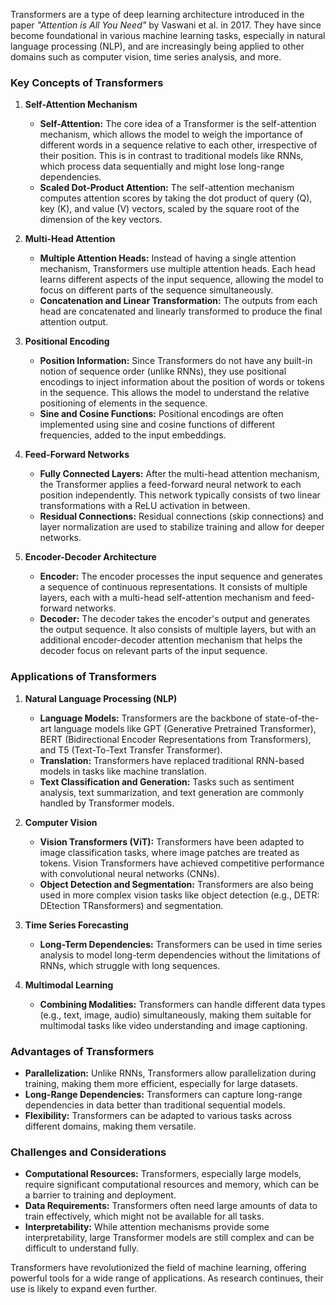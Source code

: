 Transformers are a type of deep learning architecture introduced in the paper *"Attention is All You Need"* by Vaswani et al. in 2017. They have since become foundational in various machine learning tasks, especially in natural language processing (NLP), and are increasingly being applied to other domains such as computer vision, time series analysis, and more.

### Key Concepts of Transformers

1. **Self-Attention Mechanism**
   - **Self-Attention:** The core idea of a Transformer is the self-attention mechanism, which allows the model to weigh the importance of different words in a sequence relative to each other, irrespective of their position. This is in contrast to traditional models like RNNs, which process data sequentially and might lose long-range dependencies.
   - **Scaled Dot-Product Attention:** The self-attention mechanism computes attention scores by taking the dot product of query (Q), key (K), and value (V) vectors, scaled by the square root of the dimension of the key vectors.

2. **Multi-Head Attention**
   - **Multiple Attention Heads:** Instead of having a single attention mechanism, Transformers use multiple attention heads. Each head learns different aspects of the input sequence, allowing the model to focus on different parts of the sequence simultaneously.
   - **Concatenation and Linear Transformation:** The outputs from each head are concatenated and linearly transformed to produce the final attention output.

3. **Positional Encoding**
   - **Position Information:** Since Transformers do not have any built-in notion of sequence order (unlike RNNs), they use positional encodings to inject information about the position of words or tokens in the sequence. This allows the model to understand the relative positioning of elements in the sequence.
   - **Sine and Cosine Functions:** Positional encodings are often implemented using sine and cosine functions of different frequencies, added to the input embeddings.

4. **Feed-Forward Networks**
   - **Fully Connected Layers:** After the multi-head attention mechanism, the Transformer applies a feed-forward neural network to each position independently. This network typically consists of two linear transformations with a ReLU activation in between.
   - **Residual Connections:** Residual connections (skip connections) and layer normalization are used to stabilize training and allow for deeper networks.

5. **Encoder-Decoder Architecture**
   - **Encoder:** The encoder processes the input sequence and generates a sequence of continuous representations. It consists of multiple layers, each with a multi-head self-attention mechanism and feed-forward networks.
   - **Decoder:** The decoder takes the encoder's output and generates the output sequence. It also consists of multiple layers, but with an additional encoder-decoder attention mechanism that helps the decoder focus on relevant parts of the input sequence.

### Applications of Transformers

1. **Natural Language Processing (NLP)**
   - **Language Models:** Transformers are the backbone of state-of-the-art language models like GPT (Generative Pretrained Transformer), BERT (Bidirectional Encoder Representations from Transformers), and T5 (Text-To-Text Transfer Transformer).
   - **Translation:** Transformers have replaced traditional RNN-based models in tasks like machine translation.
   - **Text Classification and Generation:** Tasks such as sentiment analysis, text summarization, and text generation are commonly handled by Transformer models.

2. **Computer Vision**
   - **Vision Transformers (ViT):** Transformers have been adapted to image classification tasks, where image patches are treated as tokens. Vision Transformers have achieved competitive performance with convolutional neural networks (CNNs).
   - **Object Detection and Segmentation:** Transformers are also being used in more complex vision tasks like object detection (e.g., DETR: DEtection TRansformers) and segmentation.

3. **Time Series Forecasting**
   - **Long-Term Dependencies:** Transformers can be used in time series analysis to model long-term dependencies without the limitations of RNNs, which struggle with long sequences.

4. **Multimodal Learning**
   - **Combining Modalities:** Transformers can handle different data types (e.g., text, image, audio) simultaneously, making them suitable for multimodal tasks like video understanding and image captioning.

### Advantages of Transformers

- **Parallelization:** Unlike RNNs, Transformers allow parallelization during training, making them more efficient, especially for large datasets.
- **Long-Range Dependencies:** Transformers can capture long-range dependencies in data better than traditional sequential models.
- **Flexibility:** Transformers can be adapted to various tasks across different domains, making them versatile.

### Challenges and Considerations

- **Computational Resources:** Transformers, especially large models, require significant computational resources and memory, which can be a barrier to training and deployment.
- **Data Requirements:** Transformers often need large amounts of data to train effectively, which might not be available for all tasks.
- **Interpretability:** While attention mechanisms provide some interpretability, large Transformer models are still complex and can be difficult to understand fully.

Transformers have revolutionized the field of machine learning, offering powerful tools for a wide range of applications. As research continues, their use is likely to expand even further.